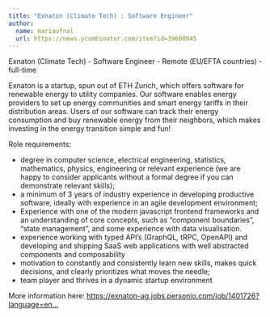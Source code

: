 ```yaml
---
title: "Exnaton (Climate Tech) : Software Engineer"
author:
  name: mariaufnal
  url: https://news.ycombinator.com/item?id=39600945
---
```

Exnaton (Climate Tech) - Software Engineer - Remote (EU&#x2F;EFTA countries) - full-time

Exnaton is a startup, spun out of ETH Zurich, which offers software for renewable energy to utility companies. Our software enables energy providers to set up energy communities and smart energy tariffs in their distribution areas. Users of our software can track their energy consumption and buy renewable energy from their neighbors, which makes investing in the energy transition simple and fun!

Role requirements:
- degree in computer science, electrical engineering, statistics, mathematics, physics, engineering or relevant experience (we are happy to consider applicants without a formal degree if you can demonstrate relevant skills);
- a minimum of 3 years of industry experience in developing productive software, ideally with experience in an agile development environment;
- Experience with one of the modern javascript frontend frameworks and an understanding of core concepts, such as “component boundaries”, “state management”, and some experience with data visualisation.
- experience working with typed API’s (GraphQL, tRPC, OpenAPI) and developing and shipping SaaS web applications with well abstracted components and composability
- motivation to  constantly and consistently learn new skills, makes quick decisions, and clearly prioritizes what moves the needle;
- team player and thrives in a dynamic startup environment

More information here: <a href="https:&#x2F;&#x2F;exnaton-ag.jobs.personio.com&#x2F;job&#x2F;1401726?language=en&amp;display=en" rel="nofollow">https:&#x2F;&#x2F;exnaton-ag.jobs.personio.com&#x2F;job&#x2F;1401726?language=en...</a>
